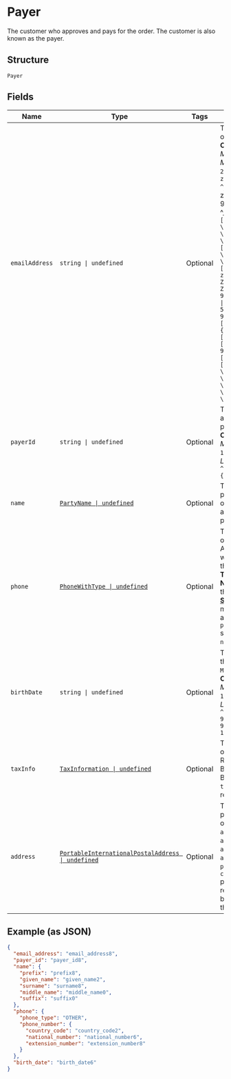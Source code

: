 
# Payer

The customer who approves and pays for the order. The customer is also known as the payer.

## Structure

`Payer`

## Fields

| Name | Type | Tags | Description |
|  --- | --- | --- | --- |
| `emailAddress` | `string \| undefined` | Optional | The email address of the payer.<br>**Constraints**: *Minimum Length*: `3`, *Maximum Length*: `254`, *Pattern*: `(?:[a-zA-Z0-9!#$%&'*+/=?^_`{\|}~-]+(?:\.[a-zA-Z0-9!#$%&'*+/=?^_`{\|}~-]+)*\|(?:[\x01-\x08\x0b\x0c\x0e-\x1f\x21\x23-\x5b\x5d-\x7f]\|\[\x01-\x09\x0b\x0c\x0e-\x7f])*")@(?:(?:[a-zA-Z0-9](?:[a-zA-Z0-9-]*[a-zA-Z0-9])?\.)+[a-zA-Z0-9](?:[a-zA-Z0-9-]*[a-zA-Z0-9])?\|\[(?:(?:(2(5[0-5]\|[0-4][0-9])\|1[0-9][0-9]\|[1-9]?[0-9]))\.){3}(?:(2(5[0-5]\|[0-4][0-9])\|1[0-9][0-9]\|[1-9]?[0-9])\|[a-zA-Z0-9-]*[a-zA-Z0-9]:(?:[\x01-\x08\x0b\x0c\x0e-\x1f\x21-\x5a\x53-\x7f]\|\[\x01-\x09\x0b\x0c\x0e-\x7f])+)\])` |
| `payerId` | `string \| undefined` | Optional | The PayPal-assigned ID for the payer.<br>**Constraints**: *Minimum Length*: `13`, *Maximum Length*: `13`, *Pattern*: `^[2-9A-HJ-NP-Z]{13}$` |
| `name` | [`PartyName \| undefined`](../../doc/models/party-name.md) | Optional | The name of the payer. Supports only the `given_name` and `surname` properties. |
| `phone` | [`PhoneWithType \| undefined`](../../doc/models/phone-with-type.md) | Optional | The phone number of the customer. Available only when you enable the **Contact Telephone Number** option in the <a href="https://www.paypal.com/cgi-bin/customerprofileweb?cmd=_profile-website-payments">**Profile & Settings**</a> for the merchant's PayPal account. The `phone.phone_number` supports only `national_number`. |
| `birthDate` | `string \| undefined` | Optional | The birth date of the payer in `YYYY-MM-DD` format.<br>**Constraints**: *Minimum Length*: `10`, *Maximum Length*: `10`, *Pattern*: `^[0-9]{4}-(0[1-9]\|1[0-2])-(0[1-9]\|[1-2][0-9]\|3[0-1])$` |
| `taxInfo` | [`TaxInformation \| undefined`](../../doc/models/tax-information.md) | Optional | The tax information of the payer. Required only for Brazilian payer's. Both `tax_id` and `tax_id_type` are required. |
| `address` | [`PortableInternationalPostalAddress \| undefined`](../../doc/models/portable-international-postal-address.md) | Optional | The address of the payer. Supports only the `address_line_1`, `address_line_2`, `admin_area_1`, `admin_area_2`, `postal_code`, and `country_code` properties. Also referred to as the billing address of the customer. |

## Example (as JSON)

```json
{
  "email_address": "email_address8",
  "payer_id": "payer_id8",
  "name": {
    "prefix": "prefix8",
    "given_name": "given_name2",
    "surname": "surname8",
    "middle_name": "middle_name0",
    "suffix": "suffix0"
  },
  "phone": {
    "phone_type": "OTHER",
    "phone_number": {
      "country_code": "country_code2",
      "national_number": "national_number6",
      "extension_number": "extension_number8"
    }
  },
  "birth_date": "birth_date6"
}
```

